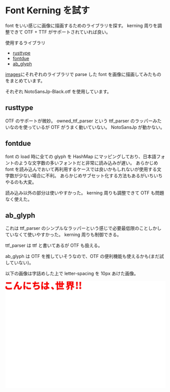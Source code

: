 # Font Kerning を試す

font をいい感じに画像に描画するためのライブラリを探す。
kerning 周りを調整できて OTF + TTF がサポートされていれば良い。

使用するライブラリ

- [rusttype](https://github.com/redox-os/rusttype)
- [fontdue](https://github.com/mooman219/fontdue)
- [ab_glyph](https://github.com/alexheretic/ab-glyph)

[images](https://github.com/keiya01/font-kerning/tree/4a6d4c520ed29457a0f0adf9d12b1bc39ca71235/images)にそれぞれのライブラリで parse した font を画像に描画してみたものをまとめています。

それぞれ NotoSansJp-Black.otf を使用しています。

## rusttype

OTF のサポートが微妙。
owned_ttf_parser という ttf_parser のラッパーみたいなのを使っているが OTF がうまく動いていない。
NotoSansJp が動かない。

## fontdue

font の load 時に全ての glyph を HashMap にマッピングしており、日本語フォントのような文字数の多いフォントだと非常に読み込みが遅い。
あらかじめ font を読み込んでおいて再利用するケースでは良いかもしれないが使用する文字数が少ない場合に不利。
あらかじめサブセット化する方法もあるがいちいちやるのも大変。

読み込み以外の部分は使いやすかった。
kerning 周りも調整できて OTF も問題なく使えた。

## ab_glyph

これは ttf_parser のシンプルなラッパーという感じで必要最低限のことしかしていなくて使いやすかった。
kerning 周りも制御できる。

ttf_parser は ttf と書いてあるが OTF も扱える。

ab_glyph は OTF を推していそうなので、OTF の便利機能も使えるかも(まだ試していない)。

以下の画像は字詰めした上で letter-spacing を 10px あけた画像。

![font kerning success](https://github.com/keiya01/font-kerning/blob/4a6d4c520ed29457a0f0adf9d12b1bc39ca71235/images/ab.png)
